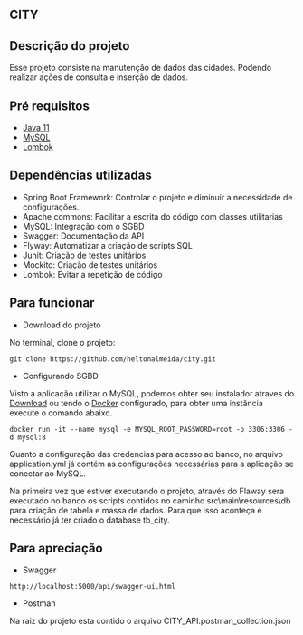 ## CITY

## Descrição do projeto

Esse projeto consiste na manutenção de dados das cidades. Podendo realizar ações de consulta e inserção de dados.

## Pré requisitos

- [Java 11](https://www.oracle.com/java/technologies/javase-jdk11-downloads.html)
- [MySQL](https://www.mysql.com/)
- [Lombok](https://projectlombok.org/)

## Dependências utilizadas

- Spring Boot Framework: Controlar o projeto e diminuir a necessidade de configurações.
- Apache commons: Facilitar a escrita do código com classes utilitarias
- MySQL: Integração com o SGBD
- Swagger: Documentação da API
- Flyway: Automatizar  a criação de scripts SQL 
- Junit: Criação de testes unitários
- Mockito: Criação de testes unitários
- Lombok: Evitar a repetição de código

## Para funcionar 

- Download do projeto

No terminal, clone o projeto:

```
git clone https://github.com/heltonalmeida/city.git
```

- Configurando SGBD

Visto a aplicação utilizar o MySQL, podemos obter seu instalador atraves do [Download](https://www.mysql.com/downloads/) 
ou tendo o [Docker](https://www.docker.com/) configurado, para obter uma instância execute o comando abaixo.  

```
docker run -it --name mysql -e MYSQL_ROOT_PASSWORD=root -p 3306:3306 -d mysql:8
```

Quanto a configuração das credencias para acesso ao banco, no arquivo application.yml já contém as configurações necessárias para a aplicação se conectar ao MySQL.

Na primeira vez que estiver executando o projeto, através do Flaway sera executado no banco os scripts contidos no caminho src\main\resources\db para criação de tabela e massa de dados. Para que isso aconteça é necessário já ter criado o database tb_city.

## Para apreciação

- Swagger 

```
http://localhost:5000/api/swagger-ui.html
```
- Postman

Na raiz do projeto esta contido o arquivo CITY_API.postman_collection.json





